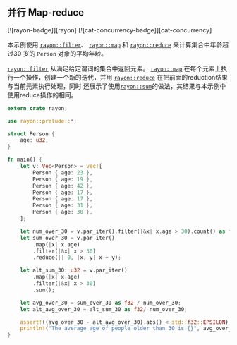 ## 并行 Map-reduce

[![rayon-badge]][rayon] [![cat-concurrency-badge]][cat-concurrency]

本示例使用 [`rayon::filter`]、 [`rayon::map`] 和 [`rayon::reduce`] 来计算集合中年龄超过30 岁的 `Person` 对象的平均年龄。

[`rayon::filter`] 从满足给定谓词的集合中返回元素。 [`rayon::map`] 在每个元素上执行一个操作，创建一个新的迭代，并用 [`rayon::reduce`] 在把前面的reduction结果与当前元素执行处理，同时 还展示了使用[`rayon::sum`]的做法，其结果与本示例中使用reduce操作的相同。

```rust
extern crate rayon;

use rayon::prelude::*;

struct Person {
    age: u32,
}

fn main() {
    let v: Vec<Person> = vec![
        Person { age: 23 },
        Person { age: 19 },
        Person { age: 42 },
        Person { age: 17 },
        Person { age: 17 },
        Person { age: 31 },
        Person { age: 30 },
    ];

    let num_over_30 = v.par_iter().filter(|&x| x.age > 30).count() as f32;
    let sum_over_30 = v.par_iter()
        .map(|x| x.age)
        .filter(|&x| x > 30)
        .reduce(|| 0, |x, y| x + y);

    let alt_sum_30: u32 = v.par_iter()
        .map(|x| x.age)
        .filter(|&x| x > 30)
        .sum();

    let avg_over_30 = sum_over_30 as f32 / num_over_30;
    let alt_avg_over_30 = alt_sum_30 as f32/ num_over_30;

    assert!((avg_over_30 - alt_avg_over_30).abs() < std::f32::EPSILON);
    println!("The average age of people older than 30 is {}", avg_over_30);
}
```

[`rayon::filter`]: https://docs.rs/rayon/*/rayon/iter/trait.ParallelIterator.html#method.filter
[`rayon::map`]: https://docs.rs/rayon/*/rayon/iter/trait.ParallelIterator.html#method.map
[`rayon::reduce`]: https://docs.rs/rayon/*/rayon/iter/trait.ParallelIterator.html#method.reduce
[`rayon::sum`]: https://docs.rs/rayon/*/rayon/iter/trait.ParallelIterator.html#method.sum
